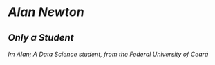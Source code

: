 # **_Alan Newton_**
## _Only a Student_

_Im Alan;_
_A Data Science student, from the Federal University of Ceará_
